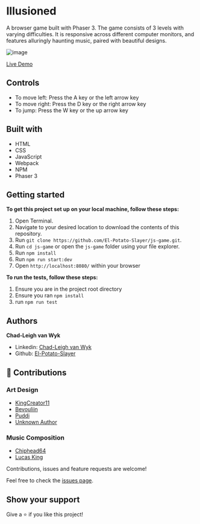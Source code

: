 # Illusioned
A browser game built with Phaser 3. The game consists of 3 levels with varying difficulties. It is responsive across different computer monitors, and features alluringly haunting music, paired with beautiful designs.

![image](https://user-images.githubusercontent.com/43865875/116489526-7d41f480-a895-11eb-95e1-37daa017d72d.png)

[Live Demo](https://el-potato-slayer.github.io/js-game/dist/index.html)

## Controls
- To move left: Press the A key or the left arrow key
- To move right: Press the D key or the right arrow key
- To jump: Press the W key or the up arrow key

## Built with
- HTML
- CSS
- JavaScript
- Webpack
- NPM
- Phaser 3

## Getting started

**To get this project set up on your local machine, follow these steps:**

1. Open Terminal.
2. Navigate to your desired location to download the contents of this repository.
3. Run `git clone https://github.com/El-Potato-Slayer/js-game.git`.
4. Run `cd js-game` or open the `js-game` folder using your file explorer.
5. Run `npm install`
6. Run `npm run start:dev`
7. Open `http://localhost:8080/` within your browser

**To run the tests, follow these steps:**
1. Ensure you are in the project root directory
2. Ensure you ran `npm install`
3. run `npm run test`

## Authors

**Chad-Leigh van Wyk**
- Linkedin: [Chad-Leigh van Wyk](https://www.linkedin.com/in/chad-leigh-van-wyk/ )
- Github: [El-Potato-Slayer](https://github.com/El-Potato-Slayer)


## 🤝 Contributions

### Art Design
- [KingCreator11](https://opengameart.org/users/kingcreator11)
- [Bevouliin](https://bevouliin.com/)
- [Puddi](https://assetstore.unity.com/publishers/28577)
- [Unknown Author](https://craftpix.net/freebies/free-halloween-2d-game-backgrounds/)
### Music Composition
- [Chiphead64](https://chiphead64.itch.io/)
- [Lucas King](https://www.youtube.com/channel/UCq52MbjRULLbjRPvxM7FwZg)

Contributions, issues and feature requests are welcome!

Feel free to check the [issues page](https://github.com/El-Potato-Slayer/js-game/issues).


## Show your support

Give a ⭐️ if you like this project!

